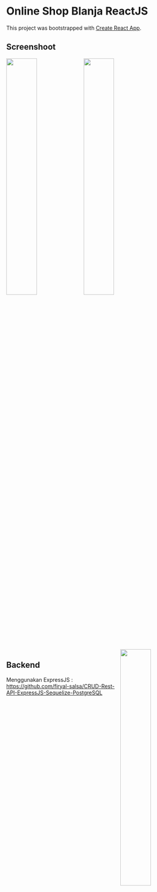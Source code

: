 # Online Shop Blanja ReactJS 

This project was bootstrapped with [Create React App](https://github.com/facebook/create-react-app).

## Screenshoot

<img src="https://res.cloudinary.com/dvehyvk3d/image/upload/v1631118488/samples/blanja/signup_lf9lj6.png" align="left" height="40%" width="40%" >
<img src="https://res.cloudinary.com/dvehyvk3d/image/upload/v1631118491/samples/blanja/home_rxvcgy.png" align="center" height="40%" width="40%" >
<img src="https://res.cloudinary.com/dvehyvk3d/image/upload/v1631118489/samples/blanja/detailproduct_gt2nc7.png" align="right" height="40%" width="40%" >

## Backend
  Menggunakan ExpressJS : https://github.com/firyal-salsa/CRUD-Rest-API-ExpressJS-Sequelize-PostgreSQL

